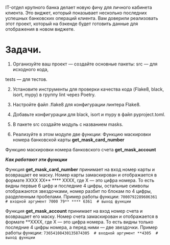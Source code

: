IT-отдел крупного банка делает новую фичу для личного кабинета клиента. 
Это виджет, который показывает несколько последних успешных банковских операций клиента. 
Вам доверили реализовать этот проект, который на бэкенде будет готовить данные для отображения в новом виджете.

# Задачи.

1. Организуйте ваш проект — создайте основные пакеты:
src
 — для исходного кода, 

tests
 — для тестов.

2. Установите инструменты для проверки качества кода (Flake8, 
black, isort, mypy) в группу lint через Poetry.

3. Настройте файл .flake8 для конфигурации линтера Flake8.

4. Добавьте конфигурации для black, isort и mypy в файл pyproject.toml.

5. В пакете src создайте модуль с названием masks.

6. Реализуйте в этом модуле две функции:
Функцию маскировки номера банковской карты 
**get_mask_card_number**

Функцию маскировки номера банковского счета 
**get_mask_account**

_**Как работают эти функции**_

Функция **get_mask_card_number** принимает на вход номер карты и возвращает ее маску. 
Номер карты замаскирован и отображается в формате 
XXXX XX** **** XXXX, где X — это цифра номера. То есть видны первые 6 цифр и последние 4 цифры, остальные символы отображаются звездочками, номер разбит по блокам по 4 цифры, разделенным пробелами. Пример работы функции:
`7000792289606361     # входной аргумент
7000 79** **** 6361  # выход функции`

Функция **get_mask_account** принимает на вход номер счета и возвращает его маску. Номер счета замаскирован и отображается в формате 
**XXXX, где X — это цифра номера. То есть видны только последние 4 цифры номера, а перед ними — две звездочки. Пример работы функции:
`73654108430135874305  # входной аргумент
**4305  # выход функции`